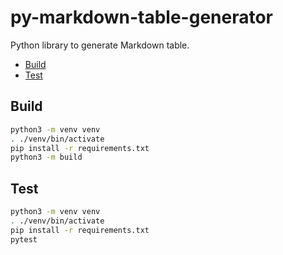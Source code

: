 # py-markdown-table-generator <!-- omit in toc -->

Python library to generate Markdown table.

- [Build](#build)
- [Test](#test)

## Build

```bash
python3 -m venv venv
. ./venv/bin/activate
pip install -r requirements.txt
python3 -m build
```

## Test

```bash
python3 -m venv venv
. ./venv/bin/activate
pip install -r requirements.txt
pytest
```
